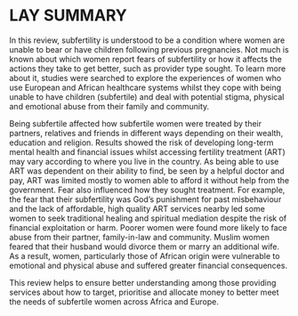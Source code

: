 # LAY SUMMARY

In this review, subfertility is understood to be a condition where women are unable to bear or have children
following previous pregnancies. Not much is known about which women report fears of subfertility or how it
affects the actions they take to get better, such as provider type sought. To learn more about it, studies were
searched to explore the experiences of women who use European and African healthcare systems whilst they cope
with being unable to have children (subfertile) and deal with potential stigma, physical and emotional abuse from
their family and community.

Being subfertile affected how subfertile women were treated by their partners, relatives and friends in different
ways depending on their wealth, education and religion. Results showed the risk of developing long-term mental
health and financial issues whilst accessing fertility treatment (ART) may vary according to where you live in the
country. As being able to use ART was dependent on their ability to find, be seen by a helpful doctor and pay, ART
was limited mostly to women able to afford it without help from the government. Fear also influenced how they
sought treatment. For example, the fear that their subfertility was God’s punishment for past misbehaviour and the
lack of affordable, high quality ART services nearby led some women to seek traditional healing and spiritual
mediation despite the risk of financial exploitation or harm. Poorer women were found more likely to face abuse
from their partner, family-in-law and community. Muslim women feared that their husband would divorce them or
marry an additional wife. As a result, women, particularly those of African origin were vulnerable to emotional
and physical abuse and suffered greater financial consequences.

This review helps to ensure better understanding among those providing services about how to target, prioritise and allocate money to better meet the needs of subfertile women across Africa and Europe.
